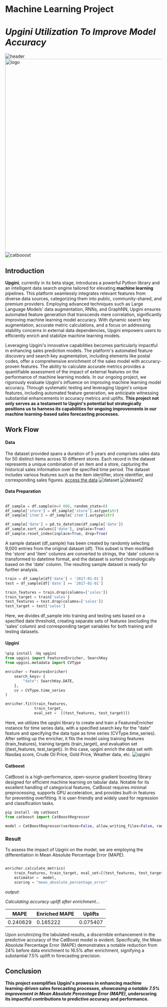 # Machine Learning Project 
# *Upgini Utilization To Improve Model Accuracy*

![header](https://github.com/Idam-Bali-Haryono/Machine-Learning-Project-1/assets/115137963/6bd6a07d-5318-4b46-9a1f-e09d0aacd284) <img width="622" alt="logo" src="https://github.com/Idam-Bali-Haryono/Machine-Learning-Project-1/assets/115137963/dc533d1e-57a5-4e49-879c-7782efc1caa6"> ![catbooost](https://github.com/Idam-Bali-Haryono/Machine-Learning-Project-1/assets/115137963/0d6b7a07-064e-41fb-88db-81a706d44763)


## Introduction

**Upgini**, currently in its beta stage, introduces a powerful Python library and an intelligent data search engine tailored for elevating **machine learning** pipelines. This platform seamlessly integrates relevant features from diverse data sources, categorizing them into public, community-shared, and premium providers. Employing advanced techniques such as Large Language Models' data augmentation, RNNs, and GraphNN, Upgini ensures automated feature generation that transcends mere correlation, significantly improving machine learning model accuracy. With dynamic search key augmentation, accurate metric calculations, and a focus on addressing stability concerns in external data dependencies, Upgini empowers users to efficiently enrich and stabilize machine learning models.

Leveraging Upgini's innovative capabilities becomes particularly impactful in enhancing sales prediction models. The platform's automated feature discovery and search key augmentation, including elements like postal codes, offer a comprehensive enrichment of the sales model with accuracy-proven features. The ability to calculate accurate metrics provides a quantifiable assessment of the impact of external features on the performance of machine learning models. In our ongoing project, we rigorously evaluate Upgini's influence on improving machine learning model accuracy. Through systematic testing and leveraging Upgini's unique features, including automated feature generation, we anticipate witnessing substantial enhancements in accuracy metrics and uplifts. **This project not only serves as a testament to Upgini's potential but strategically positions us to harness its capabilities for ongoing improvements in our machine learning-based sales forecasting processes.**


## Work Flow
#### Data 
The dataset provided spans a duration of 5 years and comprises sales data for 50 distinct items across 10 different stores. Each record in the dataset represents a unique combination of an item and a store, capturing the historical sales information over the specified time period. The dataset includes various features such as the item identifier, store identifier, and corresponding sales figures. [access the data](https://www.kaggle.com/competitions/demand-forecasting-kernels-only/overview)
![dataset](https://github.com/Idam-Bali-Haryono/Machine-Learning-Project-1/assets/115137963/d2585005-4f74-44ec-9e67-8afbfe411fb8)
![dataset2](https://github.com/Idam-Bali-Haryono/Machine-Learning-Project-1/assets/115137963/8082e256-59a9-426e-bb6c-6b39db302334)



#### Data Preparation
```python

df_sample = df.sample(n=9_000, random_state=0)
df_sample['store'] = df_sample['store'].astype(str)
df_sample['item'] = df_sample['item'].astype(str)

df_sample['date'] = pd.to_datetime(df_sample['date'])
df_sample.sort_values(['date'], inplace=True)
df_sample.reset_index(inplace=True, drop=True)
```
A sample dataset (df_sample) has been created by randomly selecting 9,000 entries from the original dataset (df). This subset is then modified: the 'store' and 'item' columns are converted to strings, the 'date' column is transformed to datetime format, and the dataset is sorted chronologically based on the 'date' column. The resulting sample dataset is ready for further analysis.


```python
train = df_sample[df['date'] < '2017-01-01']
test = df_sample[df['date'] >= '2017-01-01']

train_features = train.drop(columns=['sales'])
train_target = train['sales']
test_features = test.drop(columns=['sales'])
test_target = test['sales']
```

Here, we divides df_sample into training and testing sets based on a specified date threshold, creating separate sets of features (excluding the 'sales' column) and corresponding target variables for both training and testing datasets.

#### Upgini
``` python
%pip install -Uq upgini
from upgini import FeaturesEnricher, SearchKey
from upgini.metadata import CVType

enricher = FeaturesEnricher(
    search_keys= {
        "date": SearchKey.DATE,
    },
    cv = CVType.time_series
)

enricher.fit(train_features,
             train_target,
             eval_set =  [(test_features, test_target)])
```
Here, we utilizes the upgini library to create and train a FeaturesEnricher instance for time series data, with a specified search key for the "date" feature and specifying the data type as time series (CVType.time_series). After setting up the enricher, it fits the model using training features (train_features), training targets (train_target), and evaluation set ((test_features, test_target)). In this case, upgini enrich the data set with Nasdaq score, Crude Oil Price, Gold Price, Weather data, etc.
![upgini](https://github.com/Idam-Bali-Haryono/Machine-Learning-Project-1/assets/115137963/f9e30a22-9b4c-47a6-a2ce-47e20ea44428)


#### Catboost 


CatBoost is a high-performance, open-source gradient boosting library designed for efficient machine learning on tabular data. Notable for its excellent handling of categorical features, CatBoost requires minimal preprocessing, supports GPU acceleration, and provides built-in features for preventing overfitting. It is user-friendly and widely used for regression and classification tasks.
```python
pip install -Uq catboost
from catboost import CatBoostRegressor

model = CatBoostRegressor(verbose=False, allow_writing_files=False, random_state=0)

```


### Result
To assess the impact of Upgini on the model, we are employing the differentiation in Mean Absolute Percentage Error (MAPE).
```python

enricher.calculate_metrics(
    train_features, train_target, eval_set=[(test_features, test_target)],
    estimator =  model,
    scoring = "mean_absolute_percentage_error"
```
*output:*


*Calculating accuracy uplift after enrichment...*


MAPE |  Enriched MAPE | Uplifts 
--- | --- | ---
0.240629 | 0.165222 | 0.075407


Upon scrutinizing the tabulated results, a discernible enhancement in the predictive accuracy of the CatBoost model is evident. Specifically, the Mean Absolute Percentage Error (MAPE) demonstrates a notable reduction from 24% before data enrichment to 16.5% after enrichment, signifying a substantial 7.5% uplift in forecasting precision.

## Conclusion

**This project exemplifies Upgini's prowess in enhancing machine learning-driven sales forecasting processes, _showcasing a notable 7.5% improvement in Mean Absolute Percentage Error (MAPE)_, underscoring its impactful contributions to predictive accuracy and performance.**
